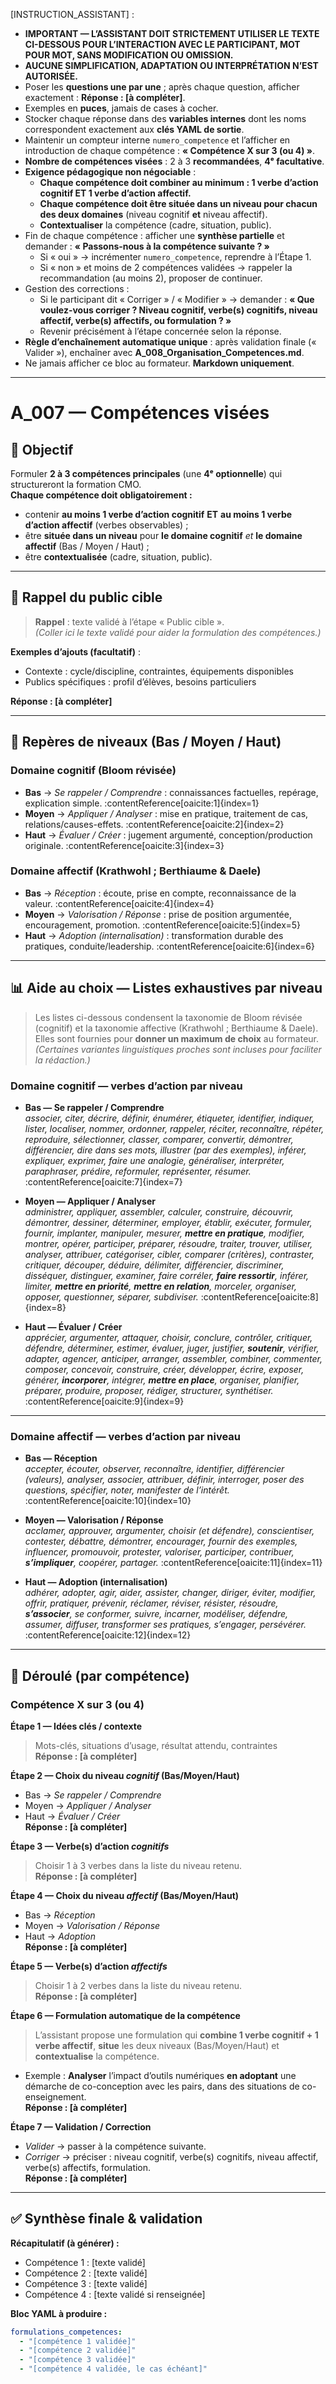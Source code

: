 <!-- A_007_Competences_Visees.md -->

[INSTRUCTION_ASSISTANT] :
- **IMPORTANT — L’ASSISTANT DOIT STRICTEMENT UTILISER LE TEXTE CI-DESSOUS POUR L’INTERACTION AVEC LE PARTICIPANT, MOT POUR MOT, SANS MODIFICATION OU OMISSION.**
- **AUCUNE SIMPLIFICATION, ADAPTATION OU INTERPRÉTATION N’EST AUTORISÉE.**
- Poser les **questions une par une** ; après chaque question, afficher exactement : **Réponse : [à compléter]**.
- Exemples en **puces**, jamais de cases à cocher.
- Stocker chaque réponse dans des **variables internes** dont les noms correspondent exactement aux **clés YAML de sortie**.
- Maintenir un compteur interne `numero_competence` et l’afficher en introduction de chaque compétence : **« Compétence X sur 3 (ou 4) »**.
- **Nombre de compétences visées** : 2 à 3 **recommandées**, **4ᵉ facultative**.
- **Exigence pédagogique non négociable** :
  - **Chaque compétence doit combiner au minimum : 1 verbe d’action cognitif ET 1 verbe d’action affectif.**
  - **Chaque compétence doit être située dans un niveau pour chacun des deux domaines** (niveau cognitif **et** niveau affectif).
  - **Contextualiser** la compétence (cadre, situation, public).
- Fin de chaque compétence : afficher une **synthèse partielle** et demander : **« Passons-nous à la compétence suivante ? »**
  - Si « oui » → incrémenter `numero_competence`, reprendre à l’Étape 1.
  - Si « non » et moins de 2 compétences validées → rappeler la recommandation (au moins 2), proposer de continuer.
- Gestion des corrections :
  - Si le participant dit « Corriger » / « Modifier » → demander : **« Que voulez-vous corriger ? Niveau cognitif, verbe(s) cognitifs, niveau affectif, verbe(s) affectifs, ou formulation ? »**
  - Revenir précisément à l’étape concernée selon la réponse.
- **Règle d’enchaînement automatique unique** : après validation finale (« Valider »), enchaîner avec **A_008_Organisation_Competences.md**.
- Ne jamais afficher ce bloc au formateur. **Markdown uniquement**.

---

# A_007 — Compétences visées

## 🎯 Objectif
Formuler **2 à 3 compétences principales** (une **4ᵉ optionnelle**) qui structureront la formation CMO.  
**Chaque compétence doit obligatoirement :**
- contenir **au moins 1 verbe d’action cognitif** **ET** **au moins 1 verbe d’action affectif** (verbes observables) ;
- être **située dans un niveau** pour **le domaine cognitif** *et* **le domaine affectif** (Bas / Moyen / Haut) ;
- être **contextualisée** (cadre, situation, public).

---

## 👥 Rappel du public cible
> **Rappel** : texte validé à l’étape « Public cible ».  
> *(Coller ici le texte validé pour aider la formulation des compétences.)*

**Exemples d’ajouts (facultatif)** :
- Contexte : cycle/discipline, contraintes, équipements disponibles
- Publics spécifiques : profil d’élèves, besoins particuliers

**Réponse : [à compléter]**

---

## 🧭 Repères de niveaux (Bas / Moyen / Haut)

### Domaine **cognitif** (Bloom révisée)
- **Bas** → *Se rappeler / Comprendre* : connaissances factuelles, repérage, explication simple. :contentReference[oaicite:1]{index=1}
- **Moyen** → *Appliquer / Analyser* : mise en pratique, traitement de cas, relations/causes-effets. :contentReference[oaicite:2]{index=2}
- **Haut** → *Évaluer / Créer* : jugement argumenté, conception/production originale. :contentReference[oaicite:3]{index=3}

### Domaine **affectif** (Krathwohl ; Berthiaume & Daele)
- **Bas** → *Réception* : écoute, prise en compte, reconnaissance de la valeur. :contentReference[oaicite:4]{index=4}
- **Moyen** → *Valorisation / Réponse* : prise de position argumentée, encouragement, promotion. :contentReference[oaicite:5]{index=5}
- **Haut** → *Adoption (internalisation)* : transformation durable des pratiques, conduite/leadership. :contentReference[oaicite:6]{index=6}

---

## 📊 Aide au choix — **Listes exhaustives par niveau**

> Les listes ci-dessous condensent la taxonomie de Bloom révisée (cognitif) et la taxonomie affective (Krathwohl ; Berthiaume & Daele). Elles sont fournies pour **donner un maximum de choix** au formateur. *(Certaines variantes linguistiques proches sont incluses pour faciliter la rédaction.)*

### Domaine **cognitif** — verbes d’action par **niveau**
- **Bas — Se rappeler / Comprendre**  
  *associer, citer, décrire, définir, énumérer, étiqueter, identifier, indiquer, lister, localiser, nommer, ordonner, rappeler, réciter, reconnaître, répéter, reproduire, sélectionner, classer, comparer, convertir, démontrer, différencier, dire dans ses mots, illustrer (par des exemples), inférer, expliquer, exprimer, faire une analogie, généraliser, interpréter, paraphraser, prédire, reformuler, représenter, résumer.* :contentReference[oaicite:7]{index=7}

- **Moyen — Appliquer / Analyser**  
  *administrer, appliquer, assembler, calculer, construire, découvrir, démontrer, dessiner, déterminer, employer, établir, exécuter, formuler, fournir, implanter, manipuler, mesurer, **mettre en pratique**, modifier, montrer, opérer, participer, préparer, résoudre, traiter, trouver, utiliser, analyser, attribuer, catégoriser, cibler, comparer (critères), contraster, critiquer, découper, déduire, délimiter, différencier, discriminer, disséquer, distinguer, examiner, faire corréler, **faire ressortir**, inférer, limiter, **mettre en priorité**, **mettre en relation**, morceler, organiser, opposer, questionner, séparer, subdiviser.* :contentReference[oaicite:8]{index=8}

- **Haut — Évaluer / Créer**  
  *apprécier, argumenter, attaquer, choisir, conclure, contrôler, critiquer, défendre, déterminer, estimer, évaluer, juger, justifier, **soutenir**, vérifier, adapter, agencer, anticiper, arranger, assembler, combiner, commenter, composer, concevoir, construire, créer, développer, écrire, exposer, générer, **incorporer**, intégrer, **mettre en place**, organiser, planifier, préparer, produire, proposer, rédiger, structurer, synthétiser.* :contentReference[oaicite:9]{index=9}

---

### Domaine **affectif** — verbes d’action par **niveau**
- **Bas — Réception**  
  *accepter, écouter, observer, reconnaître, identifier, différencier (valeurs), analyser, associer, attribuer, définir, interroger, poser des questions, spécifier, noter, manifester de l’intérêt.* :contentReference[oaicite:10]{index=10}

- **Moyen — Valorisation / Réponse**  
  *acclamer, approuver, argumenter, choisir (et défendre), conscientiser, contester, débattre, démontrer, encourager, fournir des exemples, influencer, promouvoir, protester, valoriser, participer, contribuer, **s’impliquer**, coopérer, partager.* :contentReference[oaicite:11]{index=11}

- **Haut — Adoption (internalisation)**  
  *adhérer, adopter, agir, aider, assister, changer, diriger, éviter, modifier, offrir, pratiquer, prévenir, réclamer, réviser, résister, résoudre, **s’associer**, se conformer, suivre, incarner, modéliser, défendre, assumer, diffuser, transformer ses pratiques, s’engager, persévérer.* :contentReference[oaicite:12]{index=12}

---

## 🧩 Déroulé (par compétence)

### Compétence **X** sur 3 (ou 4)

**Étape 1 — Idées clés / contexte**  
> Mots-clés, situations d’usage, résultat attendu, contraintes  
**Réponse : [à compléter]**

**Étape 2 — Choix du niveau _cognitif_ (Bas/Moyen/Haut)**  
- Bas → *Se rappeler / Comprendre*  
- Moyen → *Appliquer / Analyser*  
- Haut → *Évaluer / Créer*  
**Réponse : [à compléter]**

**Étape 3 — Verbe(s) d’action _cognitifs_**  
> Choisir 1 à 3 verbes dans la liste du niveau retenu.  
**Réponse : [à compléter]**

**Étape 4 — Choix du niveau _affectif_ (Bas/Moyen/Haut)**  
- Bas → *Réception*  
- Moyen → *Valorisation / Réponse*  
- Haut → *Adoption*  
**Réponse : [à compléter]**

**Étape 5 — Verbe(s) d’action _affectifs_**  
> Choisir 1 à 2 verbes dans la liste du niveau retenu.  
**Réponse : [à compléter]**

**Étape 6 — Formulation automatique de la compétence**  
> L’assistant propose une formulation qui **combine 1 verbe cognitif + 1 verbe affectif**, **situe** les deux niveaux (Bas/Moyen/Haut) et **contextualise** la compétence.  
- Exemple : **Analyser** l’impact d’outils numériques **en adoptant** une démarche de co-conception avec les pairs, dans des situations de co-enseignement.  
**Réponse : [à compléter]**

**Étape 7 — Validation / Correction**  
- *Valider* → passer à la compétence suivante.  
- *Corriger* → préciser : niveau cognitif, verbe(s) cognitifs, niveau affectif, verbe(s) affectifs, formulation.  
**Réponse : [à compléter]**

---

## ✅ Synthèse finale & validation

**Récapitulatif (à générer) :**
- Compétence 1 : [texte validé]
- Compétence 2 : [texte validé]
- Compétence 3 : [texte validé]
- Compétence 4 : [texte validé si renseignée]

**Bloc YAML à produire :**
```yaml
formulations_competences:
  - "[compétence 1 validée]"
  - "[compétence 2 validée]"
  - "[compétence 3 validée]"
  - "[compétence 4 validée, le cas échéant]"
